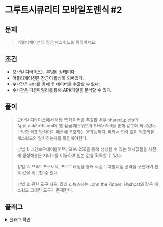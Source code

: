 # 그루트시큐리티 모바일포렌식 #2

## 문제
>어플리케이션의 잠금 패스워드를 획득하세요.

## 조건
- 모바일 디바이스는 루팅된 상태이다.
- 어플리케이션은 잠금이 활성화 되어있다.
- 수사관은 adb를 통해 앱 데이터를 추출할 수 있다.
- 수사관은 디컴파일러를 통해 APK파일을 분석할 수 있다.

## 풀이
>모바일 디바이스에서 해당 앱 데이터를 추출할 경우 shared_prefs의 AppLockPrefs.xml에 앱 잠금 패스워드가 SHA-256을 통해 암호화 되어있다. 단방향 암호 방식이기 때문에 복호화는 불가능하다. 따라서 입력 값이 암호화된 패스워드와 일치하는지를 확인해야한다.<br><br>
>방법 1: 레인보우테이블어택, SHA-256을 통해 생성될 수 있는 해시값들을 사전에 생성해놓은 서비스를 이용하여 원본 값을 획득할 수 있다.<br><br>
>방법 2: 브루트포스어택, 프로그래밍을 통해 직접 무차별대입 공격을 구현하여 원본 값을 획득할 수 있다.<br><br>
>방법 3: 관련 도구 사용, 칼리 리눅스에는 John the Ripper, Hashcat와 같은 패스워드 크래킹 도구가 존재한다.

## 플래그
<details>
  <summary>플래그 확인</summary>

<b>flag: 789123</b>
</details>
